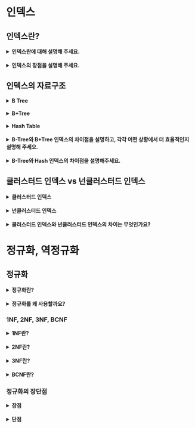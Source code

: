 
# 인덱스
## 인덱스란?
<details>
  <summary><b>인덱스란에 대해 설명해 주세요.</b></summary>  
  
  데이터베이스 인덱스는 데이터 검색 작업의 속도를 향상시키는 자료구조이며, 데이터를 빠르게 찾을 수 있도록 도와줍니다.

특정 컬럼에 대해 생성되며, 이 인덱스는 해당 컬럼의 값과 해당 레코드가 저장된 물리적 위치 정보를 가집니다. 쿼리를 실행하면, 테이블 전체를 스캔하는 대신 인덱스를 먼저 확인하여 필요한 데이터의 위치를 빠르게 찾아낼 수 있습니다.

인덱스는 디스크에 별도의 데이터 구조로 저장되며, 메모리에 로드되어 처리됩니다.

인덱스가 없다면 모든 데이터 페이지를 순차적으로 검색해야 하지만, 인덱스를 사용하면 필요한 데이터가 있는 페이지만 접근할 수 있습니다.
</details>
<br/>
<details>
  <summary><b>인덱스의 장점을 설명해 주세요.</b></summary>
  
  1. 검색 성능 향상  
    인덱스는 대체로 B+tree의 형태로 구성되기 때문에 데이터 조회 연산의 시간 복잡도를 $O(N)$에서 $O(\log{N})$으로 개선합니다.  


  2. 정렬 비용 감소  
    인덱스가 이미 정렬되어 있기 때문에 ORDER BY 절의 정렬 작업이 최적화됩니다. 


  3. join 연산 최적화  
    외래 키에 인덱스를 생성하는 경우 join 연산을 더 효율적으로 수행합니다. 검색 성능 향상의 연장선이라고도 볼 수 있는데, PK 값과 FK 값을 비교할 때 전체 데이터를 확인할 필요 없이 필요한 데이터만 검색하면 되므로 쿼리 성능이 높아지는 것입니다. 
</details>

## 인덱스의 자료구조
<details>
  <summary><b>B Tree</b></summary>

![](/Computer%20Science/Database/image/B-Tree.png)  
  - 모든 리프 노드가 같은 레벨에 존재하고, 노드 내 데이터는 항상 정렬된 상태를 유지합니다.   
  - 모든 노드에 데이터를 저장할 수 있고, 리프 노드들이 서로 연결되어 있지 않습니다.   
  - 내부 노드는 데이터와 키를 함께 저장합니다.   
  - 노드의 데이터 수가 n개라면 자식 노드의 개수는 n+1개입니다.
</details>
<br/>
<details>
  <summary><b>B+Tree</b></summary>

![](/Computer%20Science/Database/image/B__Tree.png)  
  - 리프 노드에만 데이터를 저장합니다.   
  - 리프 노드들은 연결 리스트로 연결되어 순차 접근이 용이합니다.   
  - 따라서, 내부 노드는 키 값만 저장하며 인덱스 역할만 수행합니다. 
</details>
<br/>

<details>
    <summary><b>Hash Table</b></summary>

- 해시 함수를 사용하여 키를 해싱하고, 해시 테이블에 저장합니다.
- 해시 테이블은 해시 값과 해당하는 데이터 레코드의 포인터를 저장합니다. 
- 검색 시 해시 값을 계산하여 해당하는 위치로 바로 이동하여 데이터를 찾을 수 있습니다. → 일반적으로 $O(1)$ 의 시간 복잡도를 가지게 됩니다.

</details>
<br/>
<details>
    <summary><b>B-Tree와 B+Tree 인덱스의 차이점을 설명하고, 각각 어떤 상황에서 더 효율적인지 설명해 주세요.</b></summary>

B-Tree와 B+Tree의 주요 차이점은 데이터 저장 방식과 I/O 작업 방식의 차이가 있습니다. B-Tree는 모든 노드에 키와 데이터를 함께 저장하는 반면, B+Tree는 내부 노드에 키만 저장하고 실제 데이터는 리프 노드에만 저장합니다. 따라서 B-tree는 단일 레코드 검색이 주로 필요한 상황에서 유리하고, B+Tree는 범위 검색이 빈번한 곳에서 효율적입니다. 

B+Tree에서 단일 레코드 검색 시, 리프 노드까지 가야 하므로 B-Tree에 비해 느리고 B-Tree에서 범위 검색 시 시작점과 끝점의 페이지를 확인해야 해서 B+Tree에 비해 느립니다.
</details>
<br/>
<details>
    <summary><b>B-Tree와 Hash 인덱스의 차이점을 설명해주세요.</b></summary>

해시테이블은 단일 행 접근은 빠를 수 있으나 key값이 달라지면 해시함수을 거쳐 value가 달라지기 때문에 다중 행 접근에 대해서 불가한 점이 있습니다. <br/>

B-Tree는 단일 행 접근은 해시테이블보다 느릴지라도 다중 행 접근과 함께 사용할 수 있다는 장점이 있습니다.

</details>

## 클러스터드 인덱스 vs 넌클러스터드 인덱스
<details>
    <summary><b>클러스터드 인덱스</b></summary>

클러스터드 인덱스를 구성하기 위해서 행 데이터를 인덱스로 설정할 열로 정렬한 후에, 루트 페이지를 만들게 됩니다. <br>
즉, 물리적으로 행을 재배열 합니다.

테이블 당 하나의 클러스터드 인덱스만 존재할 수 있습니다.

클러드터드 인덱스 순서로 레코드들이 하드디스크에 저장됩니다. 클러스터드 인덱스를 따로 지정하지 않으면, 기본키가 클러스터드 인덱스가 됩니다.<br>
즉, 테이블 생성 시 Primary Key(PK)를 지정하면, 그 컬럼은 자동으로 클러스터드 인덱스가 만들어집니다.
</details>
<br/>
<details>
    <summary><b>넌클러스터드 인덱스</b></summary>

레코드의 원본은 정렬하지 않고, 인덱스 페이지만 정렬됩니다. 넌클러스터드 인덱스는 데이터 페이지를 건드리지 않고, 별도의 장소에 인덱스 페이지를 생성합니다.

인덱스 페이지의 리프 페이지에 <u>인덱스로 구성한 열을 정렬</u> 한 후 위치 포인터(RID)를 생성합니다. 즉, 넌클러스터드 인덱스의 인덱스 페이지(리프 페이지)는 키값과 데이터가 위치하는 포인터(RID)로 구성됩니다.

<u>넌클러스터드 인덱스는 여러 인덱스를 사용할 수 있어, 여러 연산에 최적화할 수 있는 유연성을 제공합니다.</u>

 > 포인터(RID): '파일그룹번호+데이터페이지 번호 + 페이지 내의 로우 번호'으로 구성되는 포인팅 정보입니다.
</details>
<br/>
<details>
    <summary><b>클러스터드 인덱스와 넌클러스터드 인덱스의 차이는 무엇인가요?</b></summary>

클러스터드 인덱스는 테이블의 실제 데이터를 인덱스 키값에 따라 물리적으로 정렬하고 저장하는 방식입니다. <br>
테이블 당 하나만 존재할 수 있으며, 주로 PK에 자동으로 생성됩니다. <br>
클러스터드 인덱스는 실제 데이터가 인덱스와 함께 저장되므로 검색 시 매우 빠릅니다.

넌클러스터드 인덱스는 실제 데이터와 별도로 생성되며, 인덱스 키값과 실제 데이터를 찾아갈 수 있는 포인터를 저장합니다. <br>
한 테이블에 여러 개 생성할 수 있고, 인덱스 자체는 정렬되지만 실제 데이터는 물리적으로 재배열하지 않습니다. <br>
넌클러스터드 인덱스를 통한 조회는 넌클러스터드 인덱스에서 1번, 실제 데이터를 조회할 때 1번, 총 두번 디스크 접근이 있어 클러스터드 인덱스보다 느리지만, 자주 사용되는 검색 키나 정렬이 필요한 컬럼에 생성해 성능을 최적화할 수 있습니다.
</details>


# 정규화, 역정규화
## 정규화
<details>
    <summary><b>정규화란?</b></summary>

데이터베이스 설계 과정에서 데이터의 정확성과 일관성을 유지하기 위해 데이터를 구조화하는 방법입니다. 테이블을 작은 단위로 분해하며 데이터 중복, 삽입, 삭제, 갱신 이상 현상을 방지합니다. 데이터 쓰기 성능은 향상되나 조회 성능은 처리 조건에 따라 향상될 수도, 저하될 수도 있습니다. 정규화는 제1정규형부터 제5정규형까지 단계적으로 진행되며, 실무에서는 주로 제3정규형이나 BCNF까지 적용합니다.
</details>
<br>
<details>
    <summary><b>정규화를 왜 사용할까요?</b></summary>

1. 데이터 중복 제거
   정규화는 데이터 중복을 최소화하기 때문에 중복된 데이터의 수정, 누락 등의 문제가 발생하지 않습니다. <br>
   데이터 불일치를 막을 수 있습니다. 


2. 데이터 일관성 유지 <br>
   정규화를 진행하는 경우 외래키를 통해 다른 테이블의 정보를 참조하므로 한 곳에서 데이터를 수정하는 경우 다른 테이블에서도 수정된 데이터에 접근이 가능합니다.


3. 데이터 이상 방지 <br>
    정규화는 삽입, 삭제, 갱신 이상 현상을 방지합니다. 


4. 공간 효율성 향상 <br>
    데이터 중복을 제거함으로써 저장 공간을 효율적으로 사용할 수 있습니다. 같은 데이터를 여러 번 저장하지 않기 때문에 데이터베이스 크기가 줄어들고, 이는 특히 대규모 시스템에서 상당한 공간 절약으로 이어집니다. 
</details>


### 1NF, 2NF, 3NF, BCNF 
<details>
    <summary><b>1NF란?</b></summary>

정규화의 첫 단계로, 테이블의 각 속성(컬럼)은 원자값(Atomic)을 가져야 한다는 규칙입니다. 즉, 테이블의 모든 속성이 더 이상 분해할 수 없는 단일 값을 가져야 합니다. 

특징:
- 각 컬럼은 하나의 값만 가져야 함
- 반복되는 그룹이 없어야 함
- 모든 레코드는 유일한 기본키를 가져야 함
</details>
<br>
<details>
    <summary><b>2NF란?</b></summary>

1NF의 모든 조건을 만족하면서 <u>부분적 함수 종속성</u>을 제거한 형태입니다. 테이블의 모든 일반 속성은 기본키 전체에 종속되어야 하며, 기본키의 일부에만 종속되면 안된다는 의미입니다. 

예를 들어, 주문번호, 제품 ID, 제품명, 수량, 가격 컬럼이 있고 기본키는 (주문번호 + 제품 ID)라 하겠습니다. 제품명은 PK 중 제품 ID에만 종속됩니다. 모든 PK에 종속되는 것이 아니기 때문에 2NF를 위반하는 상황입니다. 이를 해결하기 위해서 제품 ID가 기본키인 제품 테이블을 따로 생성하여 주문과 제품 테이블을 분리해야 합니다.

### 위반하는 테이블 (주문 테이블)
| 주문번호 | 제품ID | 제품명 | 수량 | 가격 |
|---------|-------|-------|------|------|
| 1001    | P001  | 노트북 | 1    | 1,200,000 |
| 1001    | P002  | 마우스 | 2    | 30,000 |
| 1002    | P001  | 노트북 | 1    | 1,200,000 |
| 1003    | P003  | 키보드 | 1    | 50,000 |

### 2NF로 개선한 테이블

**주문 테이블**

| 주문번호 | 제품ID | 수량 | 가격 |
|---------|-------|------|------|
| 1001    | P001  | 1    | 1,200,000 |
| 1001    | P002  | 2    | 30,000 |
| 1002    | P001  | 1    | 1,200,000 |
| 1003    | P003  | 1    | 50,000 |

**제품 테이블**

| 제품ID | 제품명 |
|-------|-------|
| P001  | 노트북 |
| P002  | 마우스 |
| P003  | 키보드 |
</details>
<br>
<details>
    <summary><b>3NF란?</b></summary>

제2정규형의 모든 조건을 만족하면서 이행적 함수 종속성을 제거한 형태입니다. 기본키가 아닌 속성들은 기본키에만 의존해아 하며, 다른 일반 속성에 의존하면 안된다는 것입니다. 

예를 들어, 학번, 이름, 학과, 학과 전화번호 컬럼을 가지는 테이블이 있다고 가정하겠습니다. 학과는 학번에 종속되고, 학과 전화번호는 학과에 종속됩니다. 즉, 학과 전화번호는 이행적으로 종속됩니다. 이 때, 학생 정보 테이블과 학과 테이블 이름을 분리하는 것이 3NF입니다. 

### 위반하는 테이블 (학생 테이블)

| 학번 | 이름 | 학과 | 학과 전화번호 |
|------|------|------|--------------|
| 20201 | 김철수 | 컴퓨터공학과 | 02-1234-5678 |
| 20202 | 이영희 | 컴퓨터공학과 | 02-1234-5678 |
| 20203 | 박지민 | 경영학과 | 02-9876-5432 |
| 20204 | 정민수 | 경영학과 | 02-9876-5432 |

### 3NF로 개선한 테이블

**학생 테이블**

| 학번 | 이름 | 학과코드 |
|------|------|---------|
| 20201 | 김철수 | CS001 |
| 20202 | 이영희 | CS001 |
| 20203 | 박지민 | BZ001 |
| 20204 | 정민수 | BZ001 |

**학과 테이블**

| 학과코드 | 학과명 | 학과 전화번호 |
|---------|-------|--------------|
| CS001 | 컴퓨터공학과 | 02-1234-5678 |
| BZ001 | 경영학과 | 02-9876-5432 |
</details>
<br>
<details>
    <summary><b>BCNF란?</b></summary>

3NF를 강화한 형태로 모든 결정자가 후보키가 되도록 합니다. 3NF는 기본키가 아닌 속성이 다른 후보키가 아닌 속성을 결정하는 경우를 허락하나, BCNF는 모든 결정자가 반드시 후보 키여야 합니다. 3NF에서는 일반 속성 간의 종속 관계만 살펴보지만, BCNF의 경우 결정자가 후보 키가 아닌 경우 무조건 위배되는 것으로 판단합니다. 

### 함수 종속성과 정규형 만족 여부

| 함수 종속 | 후보 키 여부 | 제3정규형 만족 여부 | BCNF 만족 여부 |
|----------|------------|------------------|---------------|
| 후보키 → 일반 속성 | ✅ | ✅ | ✅ |
| 일반 속성 → 일반 속성 | ❌ | ❌ | ❌ |
| 일반 속성 → 후보키 일부 | ❌ | ✅ | ❌ |
| 일반 속성 → 후보키 전체 | ❌ | ✅ | ❌ |

### 예시: BCNF 위반 테이블

**수강 테이블**

| 학번 | 과목코드 | 교수 | 강의실 |
|------|---------|------|-------|
| S001 | C001    | 김교수 | 301호 |
| S002 | C001    | 김교수 | 301호 |
| S001 | C002    | 박교수 | 302호 |
| S003 | C002    | 박교수 | 302호 |
| S002 | C003    | 이교수 | 303호 |

위 테이블에서:
- 기본키/후보키: (학번, 과목코드)
- 함수 종속성:
    * (학번, 과목코드) → 교수, 강의실
    * 과목코드 → 교수

과목코드만으로 교수를 결정할 수 있으나, 과목코드는 후보키(학번, 과목코드)의 일부입니다. 이 경우 일반속성 간 종속성이 없으나 일반속성(과목코드)이 후보키의 일부에 종속되므로 제3정규형은 만족하지만 BCNF는 위반합니다.

### BCNF로 개선한 테이블

**과목_교수 테이블**

| 과목코드 | 교수 |
|---------|------|
| C001    | 김교수 |
| C002    | 박교수 |
| C003    | 이교수 |

**수강_강의실 테이블**

| 학번 | 과목코드 | 강의실 |
|------|---------|-------|
| S001 | C001    | 301호 |
| S002 | C001    | 301호 |
| S001 | C002    | 302호 |
| S003 | C002    | 302호 |
| S002 | C003    | 303호 |

</details>

### 정규화의 장단점

<details>
    <summary><b>장점</b></summary>

- 스토리지 효율성 향상 <br>
  중복 데이터 제거로 저장 공간이 절약됩니다. 뿐만 아니라 작은 테이블은 큰 테이블과 비교했을 때 메모리에 더 효율적으로 캐싱됩니다.


- 쓰기 작업 최적화 <br>
    데이터가 중복되지 않아 하나의 데이터만 수정하면 되기 때문에 업데이트가 빠르고 효율적입니다. 테이블이 저장하는 데이터의 양이 많지 않아 삽입, 삭제 시에도 불필요한 데이터를 저장하거나 삭제하는 과정이 줄어듭니다. 
</details>
<br/>
<details>
    <summary><b>단점</b></summary>

- 조인 증가로 인한 오버헤드 <br>
    여러 테이블로 분산된 데이터를 가져오기 위해서는 조인이 필요합니다. 정규화가 지나친 경우, 조인 연산이 복잡해져 쿼리 성능이 저하될 수 있습니다. 또한 여러 테이블에 접근해야 하기 때문에 디스크 I/O 작업이 증가합니다. 
</details>
<br/>
